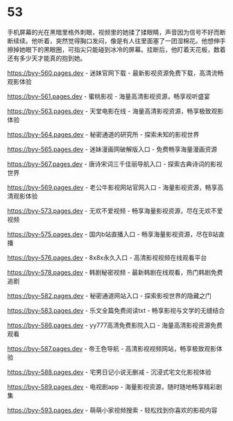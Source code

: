 # 53
手机屏幕的光在黑暗里格外刺眼，视频里的她揉了揉眼睛，声音因为信号不好而断断续续。他听着，突然觉得胸口发闷，像是有人往里面塞了一团湿棉花。他想伸手擦掉她眼下的黑眼圈，可指尖只能碰到冰冷的屏幕。挂断后，他盯着天花板，数着还有多少天才能真的抱到她。

https://byy-560.pages.dev - 迷妹官网下载 - 最新影视资源免费下载，高清流畅观影体验

https://byy-561.pages.dev - 蜜桃影视 - 海量高清影视资源，畅享视听盛宴

https://byy-563.pages.dev - 天堂电影在线 - 海量高清影视资源，畅享极致观影体验

https://byy-564.pages.dev - 秘密通道的研究所 - 探索未知的影视世界

https://byy-565.pages.dev - 迷妹漫画网破解版入口 - 免费畅享海量漫画资源

https://byy-567.pages.dev - 唐诗宋词三千佳丽导航入口 - 探索古典诗词的影视世界

https://byy-569.pages.dev - 老公牛影视网站官网入口 - 海量影视资源，畅享高清观影体验

https://byy-573.pages.dev - 无欢不爱视频 - 畅享海量影视资源，尽在无欢不爱视频

https://byy-575.pages.dev - 国内b站直播入口 - 畅享海量影视资源，尽在B站直播

https://byy-576.pages.dev - 8x8x永久入口 - 高清影视视频在线观看平台

https://byy-578.pages.dev - 韩剧秘密视频 - 最新韩剧在线观看，热门韩剧免费追剧

https://byy-582.pages.dev - 秘密通道网站入口 - 探索影视世界的隐藏之门

https://byy-583.pages.dev - 乐文全篇免费阅读txt - 畅享影视与文学的无缝结合

https://byy-586.pages.dev - yy777高清免费影院入口 - 海量高清影视资源免费观看

https://byy-587.pages.dev - 帝王色导航 - 高清影视视频网站，畅享极致观影体验

https://byy-588.pages.dev - 宅男日记小说无删减 - 沉浸式宅文化影视体验

https://byy-589.pages.dev - 电视剧app - 海量影视资源，随时随地畅享精彩剧集

https://byy-593.pages.dev - 萌萌小家视频搜索 - 轻松找到你喜欢的影视内容
